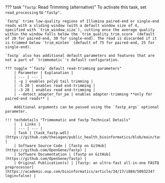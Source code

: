 ??? task "`fastp`: Read Trimming (alternative)"
    To activate this task, set `read_processing` to `"fastp"`.

    `fastp` trims low-quality regions of Illumina paired-end or single-end reads with a sliding window (with a default window size of 4, specified with `trim_window_size`), cutting once the average quality within the window falls below the `trim_quality_trim_score` (default of 20 for paired-end, 30 for single-end). The read is discarded if it is trimmed below `trim_minlen` (default of 75 for paired-end, 25 for single-end).

    `fastp` also has additional default parameters and features that are not a part of `trimmomatic`'s default configuration.

    ??? toggle "`fastp` default read-trimming parameters"
        | Parameter | Explanation |
        | --- | --- |
        | -g | enables polyG tail trimming |
        | -5 20 | enables read end-trimming |
        | -3 20 | enables read end-trimming |
        | --detect_adapter_for_pe | enables adapter-trimming **only for paired-end reads** |

        Additional arguments can be passed using the `fastp_args` optional parameter.

    !!! techdetails "Trimmomatic and fastp Technical Details"
        |  | Links |
        | --- | --- |
        | Task | [task_fastp.wdl](https://github.com/theiagen/public_health_bioinformatics/blob/main/tasks/quality_control/read_filtering/task_fastp.wdl) |
        | Software Source Code | [fastp on GitHub](https://github.com/OpenGene/fastp) |
        | Software Documentation | [fastp on GitHub](https://github.com/OpenGene/fastp) |
        | Original Publication(s) | [fastp: an ultra-fast all-in-one FASTQ preprocessor](https://academic.oup.com/bioinformatics/article/34/17/i884/5093234?login=false) |
